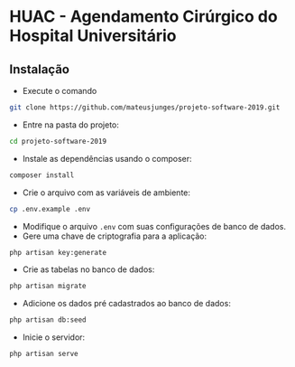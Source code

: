 # HUAC - Agendamento Cirúrgico do Hospital Universitário

## Instalação
- Execute o comando 
```bash
git clone https://github.com/mateusjunges/projeto-software-2019.git
```
- Entre na pasta do projeto: 
```bash
cd projeto-software-2019
```
- Instale as dependências usando o composer: 
```bash
composer install
```
- Crie o arquivo com as variáveis de ambiente: 
```bash
cp .env.example .env
```
- Modifique o arquivo `.env` com suas configurações de banco de dados.
- Gere uma chave de criptografia para a aplicação: 
```bash
php artisan key:generate
```
- Crie as tabelas no banco de dados:
```bash
php artisan migrate
```
- Adicione os dados pré cadastrados ao banco de dados:
```bash
php artisan db:seed
```
- Inicie o servidor: 
```bash
php artisan serve
```
